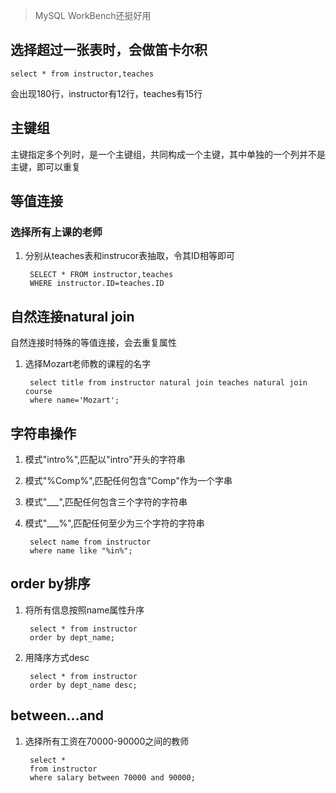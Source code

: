 >MySQL WorkBench还挺好用
## 选择超过一张表时，会做笛卡尔积
    select * from instructor,teaches
会出现180行，instructor有12行，teaches有15行
## 主键组
主键指定多个列时，是一个主键组，共同构成一个主键，其中单独的一个列并不是主键，即可以重复

## 等值连接
### 选择所有上课的老师
1. 分别从teaches表和instrucor表抽取，令其ID相等即可   

        SELECT * FROM instructor,teaches
        WHERE instructor.ID=teaches.ID
## 自然连接natural join
自然连接时特殊的等值连接，会去重复属性
1. 选择Mozart老师教的课程的名字     


        select title from instructor natural join teaches natural join course
        where name='Mozart';
## 字符串操作
1. 模式"intro%",匹配以"intro"开头的字符串
2. 模式"%Comp%",匹配任何包含"Comp"作为一个字串
3. 模式"___",匹配任何包含三个字符的字符串
4. 模式"___%",匹配任何至少为三个字符的字符串   

        select name from instructor
        where name like "%in%";
## order by排序
1. 将所有信息按照name属性升序   
        
        select * from instructor
        order by dept_name;
2. 用降序方式desc
    
        select * from instructor
        order by dept_name desc;
## between...and
1. 选择所有工资在70000-90000之间的教师

        select *
        from instructor
        where salary between 70000 and 90000;